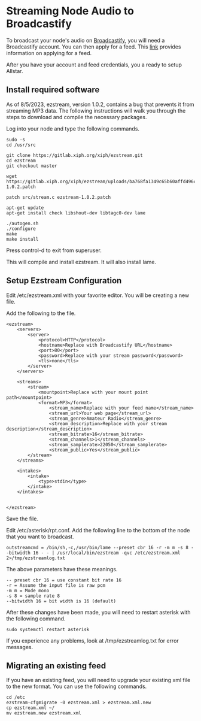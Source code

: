 # Streaming Node Audio to Broadcastify 
To broadcast your node's audio on [Broadcastify](https://www.broadcastify.com/), you will need a Broadcastify account. You can then apply for a feed. This [link](https://support.broadcastify.com/hc/en-us/articles/204740055-Becoming-a-Feed-Provider) provides information on applying for a feed.

After you have your account and feed credentials, you a ready to setup Allstar.

## Install required software

As of 8/5/2023, ezstream, version 1.0.2, contains a bug that prevents it from streaming MP3 data.  The following instructions will walk you through the steps to download and compile the necessary packages.

Log into your node and type the following commands.

```
sudo -s
cd /usr/src

git clone https://gitlab.xiph.org/xiph/ezstream.git
cd ezstream
git checkout master

wget https://gitlab.xiph.org/xiph/ezstream/uploads/ba768fa1349c65b60affd496cf4282ed/ezstream-1.0.2.patch

patch src/stream.c ezstream-1.0.2.patch

apt-get update
apt-get install check libshout-dev libtagc0-dev lame

./autogen.sh
./configure
make
make install

```

Press control-d to exit from superuser.

This will compile and install ezstream.  It will also install lame.

## Setup Ezstream Configuration

Edit /etc/ezstream.xml with your favorite editor.  You will be creating a new file.

Add the following to the file.

```
<ezstream>
	<servers>
		<server>
			<protocol>HTTP</protocol>
			<hostname>Replace with Broadcastify URL</hostname>
			<port>80</port>
			<password>Replace with your stream password</password>
			<tls>none</tls>
		</server>
	</servers>

	<streams>
		<stream>
			<mountpoint>Replace with your mount point path</mountpoint>
			<format>MP3</format>
    			<stream_name>Replace with your feed name</stream_name>
    			<stream_url>Your web page</stream_url>
    			<stream_genre>Amateur Radio</stream_genre>
    			<stream_description>Replace with your stream description</stream_description>
    			<stream_bitrate>16</stream_bitrate>
    			<stream_channels>1</stream_channels>
    			<stream_samplerate>22050</stream_samplerate>
    			<stream_public>Yes</stream_public>
		</stream>
	</streams>

	<intakes>
		<intake>
			<type>stdin</type>
		</intake>
	</intakes>


</ezstream>
```

Save the file.

Edit /etc/asterisk/rpt.conf.  Add the following line to the bottom of the node that you want to broadcast.

```
outstreamcmd = /bin/sh,-c,/usr/bin/lame --preset cbr 16 -r -m m -s 8 --bitwidth 16 - - | /usr/local/bin/ezstream -qvc /etc/ezstream.xml 2>/tmp/ezstreamlog.txt
```

The above parameters have these meanings.
	
	-- preset cbr 16 = use constant bit rate 16
	-r = Assume the input file is raw pcm
	-m m = Mode mono
	-s 8 = sample rate 8
	--bitwidth 16 = bit width is 16 (default)
	

After these changes have been made, you will need to restart asterisk with the following command.

```
sudo systemctl restart asterisk
```

If you experience any problems, look at /tmp/ezstreamlog.txt for error messages.

## Migrating an existing feed

If you have an existing feed, you will need to upgrade your existing xml file to the new format.  You can use the following commands.

```
cd /etc
ezstream-cfgmigrate -0 ezstream.xml > ezstream.xml.new
cp ezstream.xml ~/
mv ezstream.new ezstream.xml
```